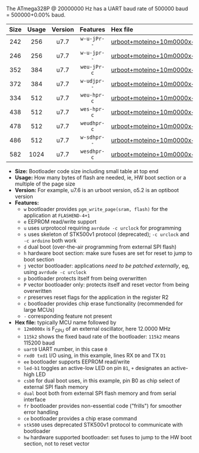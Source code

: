 The ATmega328P @ 20000000 Hz has a UART baud rate of 500000 baud = 500000+0.00% baud.

|Size|Usage|Version|Features|Hex file|
|:-:|:-:|:-:|:-:|:--|
|242|256|u7.7|`w-u-jPr--`|[urboot+moteino+10m0000x++250k0_uart0_rxd0_txd1_led+b1.hex](https://raw.githubusercontent.com/stefanrueger/urboot.hex/main/boards/moteino/external_oscillator/fcpu+10m0000_Hz/br++250k0_bps/urboot+moteino+10m0000x++250k0_uart0_rxd0_txd1_led+b1.hex)|
|246|256|u7.7|`w-u-jpr--`|[urboot+moteino+10m0000x++250k0_uart0_rxd0_txd1_led+b1_fr.hex](https://raw.githubusercontent.com/stefanrueger/urboot.hex/main/boards/moteino/external_oscillator/fcpu+10m0000_Hz/br++250k0_bps/urboot+moteino+10m0000x++250k0_uart0_rxd0_txd1_led+b1_fr.hex)|
|352|384|u7.7|`weu-jPr-c`|[urboot+moteino+10m0000x++250k0_uart0_rxd0_txd1_ee_led+b1_fr_ce.hex](https://raw.githubusercontent.com/stefanrueger/urboot.hex/main/boards/moteino/external_oscillator/fcpu+10m0000_Hz/br++250k0_bps/urboot+moteino+10m0000x++250k0_uart0_rxd0_txd1_ee_led+b1_fr_ce.hex)|
|372|384|u7.7|`w-udjpr--`|[urboot+moteino+10m0000x++250k0_uart0_rxd0_txd1_led+b1_csb0_dual.hex](https://raw.githubusercontent.com/stefanrueger/urboot.hex/main/boards/moteino/external_oscillator/fcpu+10m0000_Hz/br++250k0_bps/urboot+moteino+10m0000x++250k0_uart0_rxd0_txd1_led+b1_csb0_dual.hex)|
|334|512|u7.7|`weu-hpr-c`|[urboot+moteino+10m0000x++250k0_uart0_rxd0_txd1_ee_led+b1_fr_ce_hw.hex](https://raw.githubusercontent.com/stefanrueger/urboot.hex/main/boards/moteino/external_oscillator/fcpu+10m0000_Hz/br++250k0_bps/urboot+moteino+10m0000x++250k0_uart0_rxd0_txd1_ee_led+b1_fr_ce_hw.hex)|
|438|512|u7.7|`wes-hpr-c`|[urboot+moteino+10m0000x++250k0_uart0_rxd0_txd1_ee_led+b1_fr_ce_stk500_hw.hex](https://raw.githubusercontent.com/stefanrueger/urboot.hex/main/boards/moteino/external_oscillator/fcpu+10m0000_Hz/br++250k0_bps/urboot+moteino+10m0000x++250k0_uart0_rxd0_txd1_ee_led+b1_fr_ce_stk500_hw.hex)|
|478|512|u7.7|`weudhpr-c`|[urboot+moteino+10m0000x++250k0_uart0_rxd0_txd1_ee_led+b1_csb0_dual_fr_ce_hw.hex](https://raw.githubusercontent.com/stefanrueger/urboot.hex/main/boards/moteino/external_oscillator/fcpu+10m0000_Hz/br++250k0_bps/urboot+moteino+10m0000x++250k0_uart0_rxd0_txd1_ee_led+b1_csb0_dual_fr_ce_hw.hex)|
|486|512|u7.7|`w-sdhpr--`|[urboot+moteino+10m0000x++250k0_uart0_rxd0_txd1_led+b1_csb0_dual_fr_stk500_hw.hex](https://raw.githubusercontent.com/stefanrueger/urboot.hex/main/boards/moteino/external_oscillator/fcpu+10m0000_Hz/br++250k0_bps/urboot+moteino+10m0000x++250k0_uart0_rxd0_txd1_led+b1_csb0_dual_fr_stk500_hw.hex)|
|582|1024|u7.7|`wesdhpr-c`|[urboot+moteino+10m0000x++250k0_uart0_rxd0_txd1_ee_led+b1_csb0_dual_fr_ce_stk500_hw.hex](https://raw.githubusercontent.com/stefanrueger/urboot.hex/main/boards/moteino/external_oscillator/fcpu+10m0000_Hz/br++250k0_bps/urboot+moteino+10m0000x++250k0_uart0_rxd0_txd1_ee_led+b1_csb0_dual_fr_ce_stk500_hw.hex)|

- **Size:** Bootloader code size including small table at top end
- **Usage:** How many bytes of flash are needed, ie, HW boot section or a multiple of the page size
- **Version:** For example, u7.6 is an urboot version, o5.2 is an optiboot version
- **Features:**
  + `w` bootloader provides `pgm_write_page(sram, flash)` for the application at `FLASHEND-4+1`
  + `e` EEPROM read/write support
  + `u` uses urprotocol requiring `avrdude -c urclock` for programming
  + `s` uses skeleton of STK500v1 protocol (deprecated); `-c urclock` and `-c arduino` both work
  + `d` dual boot (over-the-air programming from external SPI flash)
  + `h` hardware boot section: make sure fuses are set for reset to jump to boot section
  + `j` vector bootloader: applications *need to be patched externally*, eg, using `avrdude -c urclock`
  + `p` bootloader protects itself from being overwritten
  + `P` vector bootloader only: protects itself and reset vector from being overwritten
  + `r` preserves reset flags for the application in the register R2
  + `c` bootloader provides chip erase functionality (recommended for large MCUs)
  + `-` corresponding feature not present
- **Hex file:** typically MCU name followed by
  + `12m0000x` is F<sub>CPU</sub> of an external oscillator, here 12.0000 MHz
  + `115k2` shows the fixed baud rate of the bootloader: `115k2` means 115200 baud
  + `uart0` UART number, in this case `0`
  + `rxd0 txd1` I/O using, in this example, lines RX `D0` and TX `D1`
  + `ee` bootloader supports EEPROM read/write
  + `led-b1` toggles an active-low LED on pin `B1`, `+` designates an active-high LED
  + `csb0` for dual boot uses, in this example, pin B0 as chip select of external SPI flash memory
  + `dual` boot both from external SPI flash memory and from serial interface
  + `fr` bootloader provides non-essential code ("frills") for smoother error handling
  + `ce` bootloader provides a chip erase command
  + `stk500` uses deprecated STK500v1 protocol to communicate with bootloader
  + `hw` hardware supported bootloader: set fuses to jump to the HW boot section, not to reset vector
